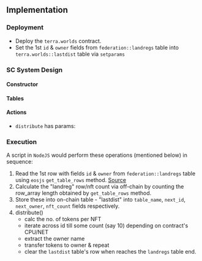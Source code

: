## Implementation

### Deployment
* Deploy the `terra.worlds` contract.
* Set the 1st `id` & `owner` fields from `federation::landregs` table into `terra.worlds::lastdist` table via `setparams`

### SC System Design
#### Constructor

#### Tables

#### Actions
* `distribute` has params:

### Execution
A script in `NodeJS` would perform these operations (mentioned below) in sequence:

1. Read the 1st row with fields `id` & `owner` from `federation::landregs` table using `eosjs` `get_table_rows` method. [Source](https://developers.eos.io/manuals/eosjs/v21.0/how-to-guides/how-to-get-table-information/#get-table-rows)
1. Calculate the "landreg" row/nft count via off-chain by counting the row_array length obtained by `get_table_rows` method.
1. Store these into on-chain table - "lastdist" into `table_name`, `next_id`, `next_owner`, `nft_count` fields respectively.
1. distribute()
	- calc the no. of tokens per NFT
	- iterate across id till some count (say 10) depending on contract's CPU/NET
	- extract the owner name
	- transfer tokens to owner & repeat
	- clear the `lastdist` table's row when reaches the `landregs` table end.